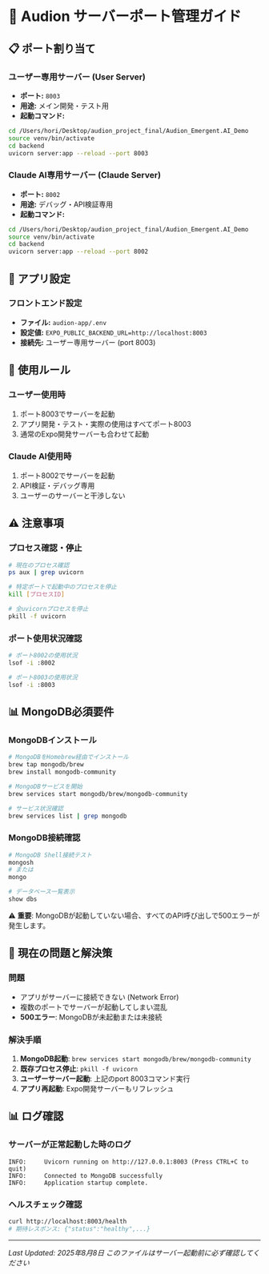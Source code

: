 # 🚀 Audion サーバーポート管理ガイド

## 📋 ポート割り当て

### **ユーザー専用サーバー (User Server)**
- **ポート:** `8003`
- **用途:** メイン開発・テスト用
- **起動コマンド:**
```bash
cd /Users/hori/Desktop/audion_project_final/Audion_Emergent.AI_Demo
source venv/bin/activate
cd backend
uvicorn server:app --reload --port 8003
```

### **Claude AI専用サーバー (Claude Server)**  
- **ポート:** `8002`
- **用途:** デバッグ・API検証専用
- **起動コマンド:**
```bash
cd /Users/hori/Desktop/audion_project_final/Audion_Emergent.AI_Demo
source venv/bin/activate
cd backend
uvicorn server:app --reload --port 8002
```

## 🔧 アプリ設定

### **フロントエンド設定**
- **ファイル:** `audion-app/.env`
- **設定値:** `EXPO_PUBLIC_BACKEND_URL=http://localhost:8003`
- **接続先:** ユーザー専用サーバー (port 8003)

## 📝 使用ルール

### **ユーザー使用時**
1. ポート8003でサーバーを起動
2. アプリ開発・テスト・実際の使用はすべてポート8003
3. 通常のExpo開発サーバーも合わせて起動

### **Claude AI使用時**
1. ポート8002でサーバーを起動
2. API検証・デバッグ専用
3. ユーザーのサーバーと干渉しない

## ⚠️ 注意事項

### **プロセス確認・停止**
```bash
# 現在のプロセス確認
ps aux | grep uvicorn

# 特定ポートで起動中のプロセスを停止
kill [プロセスID]

# 全uvicornプロセスを停止
pkill -f uvicorn
```

### **ポート使用状況確認**
```bash
# ポート8002の使用状況
lsof -i :8002

# ポート8003の使用状況  
lsof -i :8003
```

## 📊 **MongoDB必須要件**

### **MongoDBインストール**
```bash
# MongoDBをHomebrew経由でインストール
brew tap mongodb/brew
brew install mongodb-community

# MongoDBサービスを開始
brew services start mongodb/brew/mongodb-community

# サービス状況確認
brew services list | grep mongodb
```

### **MongoDB接続確認**
```bash
# MongoDB Shell接続テスト
mongosh
# または
mongo

# データベース一覧表示
show dbs
```

⚠️ **重要**: MongoDBが起動していない場合、すべてのAPI呼び出しで500エラーが発生します。

## 🎯 現在の問題と解決策

### **問題**
- アプリがサーバーに接続できない (Network Error)
- 複数のポートでサーバーが起動してしまい混乱
- **500エラー**: MongoDBが未起動または未接続

### **解決手順**
1. **MongoDB起動**: `brew services start mongodb/brew/mongodb-community`
2. **既存プロセス停止**: `pkill -f uvicorn`
3. **ユーザーサーバー起動**: 上記のport 8003コマンド実行
4. **アプリ再起動**: Expo開発サーバーもリフレッシュ

## 📊 ログ確認

### **サーバーが正常起動した時のログ**
```
INFO:     Uvicorn running on http://127.0.0.1:8003 (Press CTRL+C to quit)
INFO:     Connected to MongoDB successfully
INFO:     Application startup complete.
```

### **ヘルスチェック確認**
```bash
curl http://localhost:8003/health
# 期待レスポンス: {"status":"healthy",...}
```

---
*Last Updated: 2025年8月8日*
*このファイルはサーバー起動前に必ず確認してください*